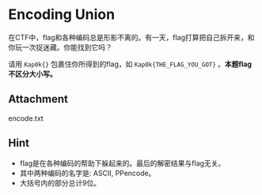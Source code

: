 # Encoding Union
在CTF中，flag和各种编码总是形影不离的。有一天，flag打算把自己拆开来，和你玩一次捉迷藏。你能找到它吗？

请用 `Kap0k{}` 包裹住你所得到的flag，如 `Kap0k{THE_FLAG_YOU_GOT}` 。**本题flag不区分大小写。**

## Attachment
encode.txt

## Hint
* flag是在各种编码的帮助下躲起来的。最后的解密结果与flag无关。
* 其中两种编码的名字是: ASCII, PPencode。
* 大括号内的部分总计9位。